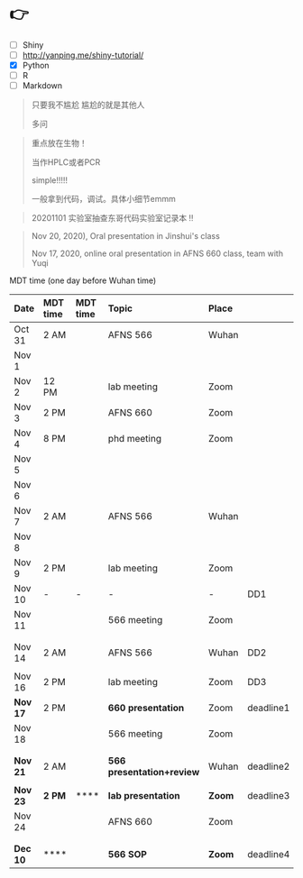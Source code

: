 # 👉

* [ ] Shiny 
* [ ] http://yanping.me/shiny-tutorial/
* [x] Python
* [ ] R
* [ ] Markdown

> 只要我不尴尬  尴尬的就是其他人
>
> 多问



> 重点放在生物！
>
> 当作HPLC或者PCR
>
> simple!!!!!
>
> 一般拿到代码，调试。具体小细节emmm

> 20201101 实验室抽查东哥代码实验室记录本 ‼



> Nov 20, 2020\), Oral presentation in Jinshui's class
>
> Nov 17, 2020, online oral presentation in AFNS 660 class, team with Yuqi

MDT time \(one day before Wuhan time\)

| Date | MDT time | MDT time | Topic | Place |  |
| :--- | :--- | :--- | :--- | :--- | :--- |
| Oct 31 | 2 AM |  | AFNS 566 | Wuhan |  |
| Nov 1 |  |  |  |  |  |
| Nov 2 | 12 PM |  | lab meeting | Zoom |  |
| Nov 3 | 2 PM |  | AFNS 660 | Zoom |  |
| Nov 4 | 8 PM |  | phd meeting | Zoom |  |
| Nov 5 |  |  |  |  |  |
| Nov 6 |  |  |  |  |  |
| Nov 7 | 2 AM |  | AFNS 566 | Wuhan |  |
| Nov 8 |  |  |  |  |  |
| Nov 9 | 2 PM |  | lab meeting | Zoom |  |
| Nov 10 | - | - | - | - | DD1 |
| Nov 11 |  |  | 566 meeting | Zoom |  |
|  |  |  |  |  |  |
|  |  |  |  |  |  |
| Nov 14 | 2 AM |  | AFNS 566 | Wuhan | DD2 |
|  |  |  |  |  |  |
| Nov 16 | 2 PM |  | lab meeting | Zoom | DD3 |
| **Nov 17** | 2 PM |  | **660 presentation** | Zoom | deadline1 |
| Nov 18 |  |  | 566 meeting | Zoom |  |
|  |  |  |  |  |  |
|  |  |  |  |  |  |
| **Nov 21** | 2 AM |  | **566 presentation+review** | Wuhan | deadline2 |
|  |  |  |  |  |  |
| **Nov 23** | **2 PM** | \*\*\*\* | **lab presentation**  | **Zoom** | deadline3 |
| Nov 24 |  |  | AFNS 660 | Zoom |  |
|  |  |  |  |  |  |
|  |  |  |  |  |  |
| **Dec 10** | \*\*\*\* |  | **566 SOP** | **Zoom** | deadline4 |



